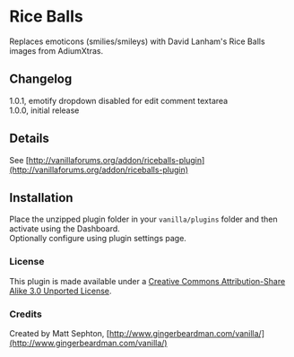 # Rice Balls

Replaces emoticons (smilies/smileys) with David Lanham's Rice Balls images from AdiumXtras.

## Changelog
1.0.1, emotify dropdown disabled for edit comment textarea  
1.0.0, initial release  

## Details
See [http://vanillaforums.org/addon/riceballs-plugin](http://vanillaforums.org/addon/riceballs-plugin)

## Installation
Place the unzipped plugin folder in your `vanilla/plugins` folder and then activate using the Dashboard.  
Optionally configure using plugin settings page.

### License
This plugin is made available under a [Creative Commons Attribution-Share Alike 3.0 Unported License](http://creativecommons.org/licenses/by-sa/3.0).

### Credits
Created by Matt Sephton, [http://www.gingerbeardman.com/vanilla/](http://www.gingerbeardman.com/vanilla/)